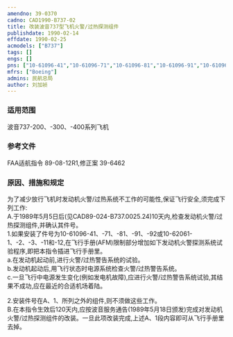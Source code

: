 ```yaml
---
amendno: 39-0370  
cadno: CAD1990-B737-02  
title: 改装波音737型飞机火警/过热探测组件  
publishdate: 1990-02-14  
effdate: 1990-02-25  
acmodels: ["B737"]  
tags: []  
engs: []  
pns: ["10-61096-41","10-61096-71","10-61096-81","10-61096-91","10-61096-92","10-62061-1","10-62061-2","10-62061-3","10-62061-11","10-62061-12"]  
mfrs: ["Boeing"]  
admins: 民航总局  
author: 刘加祯  
---
```

  
### 适用范围  
波音737-200、-300、-400系列飞机  
  
<!--more-->  
### 参考文件  
  FAA适航指令 89-08-12R1,修正案 39-6462  
  
### 原因、措施和规定  

  为了减少放行飞机时发动机火警/过热系统不工作的可能性,保证飞行安全,须完成下列工作:  
  A.于1989年5月5日后(见CAD89-024-B737.0025.24)10天内,检查发动机火警/过热探测组件,并确认其件号。  
  1.如果安装了件号为10-61096-41、-71、-81、-91、-92或10-62061-1、-2、-3、-11和-12,在飞行手册(AFM)限制部分增加如下发动机火警探测系统试验程序,即把本指令插进飞行手册里。  
  a.在发动机起动前,进行火警/过热警告系统的试验。  
  b.发动机起动后,用飞行状态时电源系统检查火警/过热警告系统。  
  c.一旦飞行中电源发生变化(例如发电机故障),应进行火警/过热警告系统试验,其结果不成功,应在最近的合适机场着陆。  
  
  2.安装件号在A、1、所列之外的组件,则不须做这些工作。  
  B.在本指令生效后120天内,应按波音服务通告(1989年5月18日颁发)完成对发动机火警/过热探测组件的改装。一旦此项改装完成,上述A、1段内容即可从飞行手册里去掉。  
